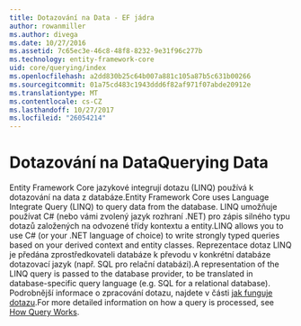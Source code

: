 ```yaml
---
title: Dotazování na Data - EF jádra
author: rowanmiller
ms.author: divega
ms.date: 10/27/2016
ms.assetid: 7c65ec3e-46c8-48f8-8232-9e31f96c277b
ms.technology: entity-framework-core
uid: core/querying/index
ms.openlocfilehash: a2dd830b25c64b007a881c105a87b5c631b00266
ms.sourcegitcommit: 01a75cd483c1943ddd6f82af971f07abde20912e
ms.translationtype: MT
ms.contentlocale: cs-CZ
ms.lasthandoff: 10/27/2017
ms.locfileid: "26054214"
---
```

# <a name="querying-data"></a><span data-ttu-id="37467-102">Dotazování na Data</span><span class="sxs-lookup"><span data-stu-id="37467-102">Querying Data</span></span>

<span data-ttu-id="37467-103">Entity Framework Core jazykové integrují dotazu (LINQ) používá k dotazování na data z databáze.</span><span class="sxs-lookup"><span data-stu-id="37467-103">Entity Framework Core uses Language Integrate Query (LINQ) to query data from the database.</span></span> <span data-ttu-id="37467-104">LINQ umožňuje používat C# (nebo vámi zvolený jazyk rozhraní .NET) pro zápis silného typu dotazů založených na odvozené třídy kontextu a entity.</span><span class="sxs-lookup"><span data-stu-id="37467-104">LINQ allows you to use C# (or your .NET language of choice) to write strongly typed queries based on your derived context and entity classes.</span></span> <span data-ttu-id="37467-105">Reprezentace dotaz LINQ je předána zprostředkovateli databáze k převodu v konkrétní databáze dotazovací jazyk (např. SQL pro relační databázi).</span><span class="sxs-lookup"><span data-stu-id="37467-105">A representation of the LINQ query is passed to the database provider, to be translated in database-specific query language (e.g. SQL for a relational database).</span></span> <span data-ttu-id="37467-106">Podrobnější informace o zpracování dotazu, najdete v části [jak funguje dotazu](overview.md).</span><span class="sxs-lookup"><span data-stu-id="37467-106">For more detailed information on how a query is processed, see [How Query Works](overview.md).</span></span>
